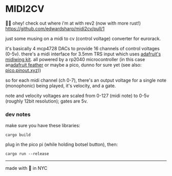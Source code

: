 # MIDI2CV

💁‍♀️ ohey! check out where i'm at with rev2 (now with more rust!) https://github.com/edwardsharp/midi2cv/pull/1

just some musing on a midi to cv (control voltage) converter for eurorack.

it's basically 4 mcp4728 DACs to provide 16 channels of control voltages (0-5v). there's a midi interface for 3.5mm TRS input which uses [adafruit's midiwing kit](https://www.adafruit.com/product/4740). all powered by a rp2040 microcontroller (in this case an[adafruit feather](https://www.adafruit.com/product/4884) or maybe a pico, dunno for sure yet (see also: [pico.pinout.xyz](https://pico.pinout.xyz/)))

so for each midi channel (ch 0-7), there's an output voltage for a single note (monophonic) being played, it's velocity, and a gate.

note and velocity voltages are scaled from 0-127 (midi note) to 0-5v (roughly 12bit resolution); gates are 5v.

### dev notes

make sure you have these libraries:

`cargo build`

plug in the pico pi (while holding botsel button), then:

`cargo run --release`

---

made with 🖤 in NYC
